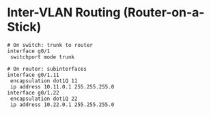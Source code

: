 # Inter-VLAN Routing (Router-on-a-Stick)

```text
# On switch: trunk to router
interface g0/1
 switchport mode trunk

# On router: subinterfaces
interface g0/1.11
 encapsulation dot1Q 11
 ip address 10.11.0.1 255.255.255.0
interface g0/1.22
 encapsulation dot1Q 22
 ip address 10.22.0.1 255.255.255.0
```